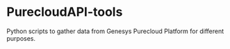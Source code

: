 # PurecloudAPI-tools
Python scripts to gather data from Genesys Purecloud Platform for different purposes. 
